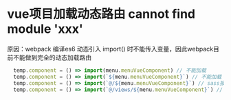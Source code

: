# vue项目加载动态路由 cannot find module 'xxx'
原因：webpack 编译es6 动态引入 import() 时不能传入变量，因此webpack目前不能做到完全的动态加载路由
```javascript
  temp.component = () => import(menu.menuVueComponent) // 不能加载
  temp.component = () => import(`${menu.menuVueComponent}`) // 不能加载
  temp.component = () => import(`@/${menu.menuVueComponent}`) // sass报错
  temp.component = () => import(`@/views/${menu.menuVueComponent}`) // 正确
```
